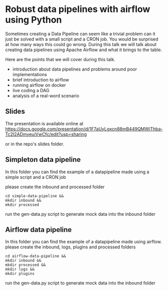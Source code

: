 # Robust data pipelines with airflow using Python

Sometimes creating a Data Pipeline can seem like a trivial problem can it just be solved with a small script and a CRON job. You would be surprised at how many ways this could go wrong. During this talk we will talk about creating data pipelines using Apache Airflow and what it brings to the table.

Here are the points that we will cover during this talk.

- introduction about data pipelines and problems around poor implementations
- brief introduction to airflow
- running airflow on docker
- live coding a DAG
- analysis of a real-word scenario

## Slides

The presentation is available online at https://docs.google.com/presentation/d/1F7aUyLgxcn88mB449QMWiThba-Tc2I2ADmyeuiVwCfc/edit?usp=sharing

or in the repo's slides folder.

## Simpleton data pipeline

In this folder you can find the example of a datapipeline made using a simple script and a CRON job

please create the inbound and processed folder

```
cd simple-data-pipeline &&
mkdir inbound &&
mkdir processed
```

run the gen-data.py script to generate mock data into the inbound folder

## Airflow data pipeline

In this folder you can find the example of a datapipeline made using airflow.
please create the inbound, logs, plugins and processed folders

```
cd airflow-data-pipeline &&
mkdir inbound &&
mkdir processed &&
mkdir logs &&
mkdir plugins
```

run the gen-data.py script to generate mock data into the inbound folder



